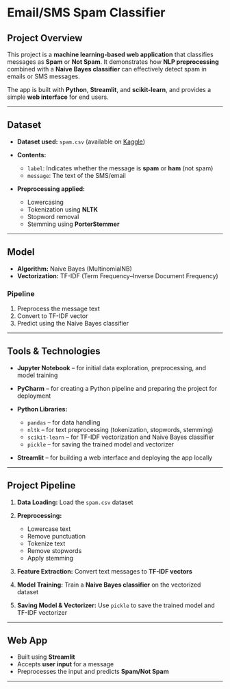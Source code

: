 # Email/SMS Spam Classifier

## **Project Overview**

This project is a **machine learning-based web application** that classifies messages as **Spam** or **Not Spam**. It demonstrates how **NLP preprocessing** combined with a **Naive Bayes classifier** can effectively detect spam in emails or SMS messages.

The app is built with **Python**, **Streamlit**, and **scikit-learn**, and provides a simple **web interface** for end users.

---

## **Dataset**

* **Dataset used:** `spam.csv` (available on [Kaggle](https://www.kaggle.com/uciml/sms-spam-collection-dataset))

* **Contents:**

  * `label`: Indicates whether the message is **spam** or **ham** (not spam)
  * `message`: The text of the SMS/email

* **Preprocessing applied:**

  * Lowercasing
  * Tokenization using **NLTK**
  * Stopword removal
  * Stemming using **PorterStemmer**

---

## **Model**

* **Algorithm:** Naive Bayes (MultinomialNB)
* **Vectorization:** TF-IDF (Term Frequency–Inverse Document Frequency)

### **Pipeline**

1. Preprocess the message text
2. Convert to TF-IDF vector
3. Predict using the Naive Bayes classifier

---

## **Tools & Technologies**

* **Jupyter Notebook** – for initial data exploration, preprocessing, and model training
* **PyCharm** – for creating a Python pipeline and preparing the project for deployment
* **Python Libraries:**

  * `pandas` – for data handling
  * `nltk` – for text preprocessing (tokenization, stopwords, stemming)
  * `scikit-learn` – for TF-IDF vectorization and Naive Bayes classifier
  * `pickle` – for saving the trained model and vectorizer
* **Streamlit** – for building a web interface and deploying the app locally

---

## **Project Pipeline**

1. **Data Loading:** Load the `spam.csv` dataset
2. **Preprocessing:**

   * Lowercase text
   * Remove punctuation
   * Tokenize text
   * Remove stopwords
   * Apply stemming
3. **Feature Extraction:** Convert text messages to **TF-IDF vectors**
4. **Model Training:** Train a **Naive Bayes classifier** on the vectorized dataset
5. **Saving Model & Vectorizer:** Use `pickle` to save the trained model and TF-IDF vectorizer

---

## **Web App**

* Built using **Streamlit**
* Accepts **user input** for a message
* Preprocesses the input and predicts **Spam/Not Spam**

---


